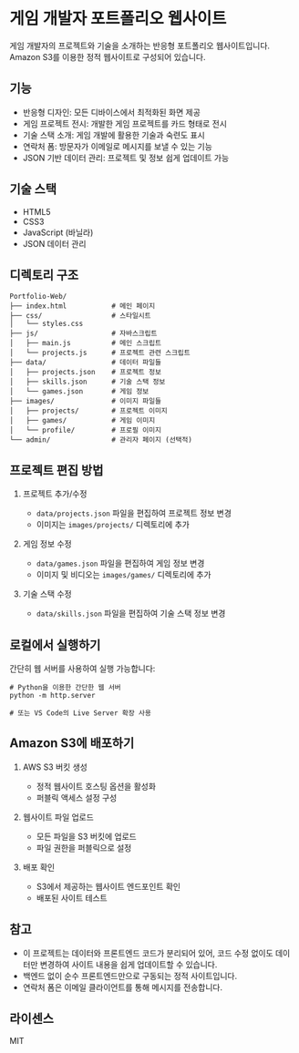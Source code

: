 # 게임 개발자 포트폴리오 웹사이트

게임 개발자의 프로젝트와 기술을 소개하는 반응형 포트폴리오 웹사이트입니다. 
Amazon S3를 이용한 정적 웹사이트로 구성되어 있습니다.

## 기능

- 반응형 디자인: 모든 디바이스에서 최적화된 화면 제공
- 게임 프로젝트 전시: 개발한 게임 프로젝트를 카드 형태로 전시
- 기술 스택 소개: 게임 개발에 활용한 기술과 숙련도 표시
- 연락처 폼: 방문자가 이메일로 메시지를 보낼 수 있는 기능
- JSON 기반 데이터 관리: 프로젝트 및 정보 쉽게 업데이트 가능

## 기술 스택

- HTML5
- CSS3
- JavaScript (바닐라)
- JSON 데이터 관리

## 디렉토리 구조

```
Portfolio-Web/
├── index.html           # 메인 페이지
├── css/                 # 스타일시트
│   └── styles.css
├── js/                  # 자바스크립트
│   ├── main.js          # 메인 스크립트
│   └── projects.js      # 프로젝트 관련 스크립트  
├── data/                # 데이터 파일들
│   ├── projects.json    # 프로젝트 정보
│   ├── skills.json      # 기술 스택 정보
│   └── games.json       # 게임 정보
├── images/              # 이미지 파일들
│   ├── projects/        # 프로젝트 이미지
│   ├── games/           # 게임 이미지
│   └── profile/         # 프로필 이미지
└── admin/               # 관리자 페이지 (선택적)
```

## 프로젝트 편집 방법

1. 프로젝트 추가/수정
   - `data/projects.json` 파일을 편집하여 프로젝트 정보 변경
   - 이미지는 `images/projects/` 디렉토리에 추가

2. 게임 정보 수정
   - `data/games.json` 파일을 편집하여 게임 정보 변경
   - 이미지 및 비디오는 `images/games/` 디렉토리에 추가

3. 기술 스택 수정
   - `data/skills.json` 파일을 편집하여 기술 스택 정보 변경

## 로컬에서 실행하기

간단히 웹 서버를 사용하여 실행 가능합니다:

```
# Python을 이용한 간단한 웹 서버
python -m http.server

# 또는 VS Code의 Live Server 확장 사용
```

## Amazon S3에 배포하기

1. AWS S3 버킷 생성
   - 정적 웹사이트 호스팅 옵션을 활성화
   - 퍼블릭 액세스 설정 구성

2. 웹사이트 파일 업로드
   - 모든 파일을 S3 버킷에 업로드
   - 파일 권한을 퍼블릭으로 설정

3. 배포 확인
   - S3에서 제공하는 웹사이트 엔드포인트 확인
   - 배포된 사이트 테스트

## 참고

- 이 프로젝트는 데이터와 프론트엔드 코드가 분리되어 있어, 코드 수정 없이도 데이터만 변경하여 사이트 내용을 쉽게 업데이트할 수 있습니다.
- 백엔드 없이 순수 프론트엔드만으로 구동되는 정적 사이트입니다.
- 연락처 폼은 이메일 클라이언트를 통해 메시지를 전송합니다.

## 라이센스
MIT